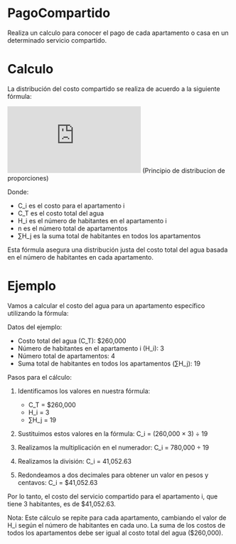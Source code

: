 # PagoCompartido
Realiza un calculo para conocer el pago de cada apartamento o casa en un determinado servicio compartido.

# Calculo
La distribución del costo compartido se realiza de acuerdo a la siguiente fórmula:

![formula](https://latex.codecogs.com/gif.latex?C_i%20%3D%20%5Cfrac%7BC_T%20%5Ccdot%20H_i%7D%7B%5Csum_%7Bj%3D1%7D%5E%7Bn%7D%20H_j%7D)
(Principio de distribucion de proporciones)

Donde:
- C_i es el costo para el apartamento i
- C_T es el costo total del agua
- H_i es el número de habitantes en el apartamento i
- n es el número total de apartamentos
- ∑H_j es la suma total de habitantes en todos los apartamentos

Esta fórmula asegura una distribución justa del costo total del agua basada en el número de habitantes en cada apartamento.

# Ejemplo

Vamos a calcular el costo del agua para un apartamento específico utilizando la fórmula:

Datos del ejemplo:
- Costo total del agua (C_T): $260,000
- Número de habitantes en el apartamento i (H_i): 3
- Número total de apartamentos: 4
- Suma total de habitantes en todos los apartamentos (∑H_j): 19

Pasos para el cálculo:

1. Identificamos los valores en nuestra fórmula:
   - C_T = $260,000
   - H_i = 3
   - ∑H_j = 19

2. Sustituimos estos valores en la fórmula:
   C_i = (260,000 × 3) ÷ 19

3. Realizamos la multiplicación en el numerador:
   C_i = 780,000 ÷ 19

4. Realizamos la división:
   C_i = 41,052.63

5. Redondeamos a dos decimales para obtener un valor en pesos y centavos:
   C_i = $41,052.63

Por lo tanto, el costo del servicio compartido para el apartamento i, que tiene 3 habitantes, es de $41,052.63.

Nota: Este cálculo se repite para cada apartamento, cambiando el valor de H_i según el número de habitantes en cada uno. La suma de los costos de todos los apartamentos debe ser igual al costo total del agua ($260,000).
